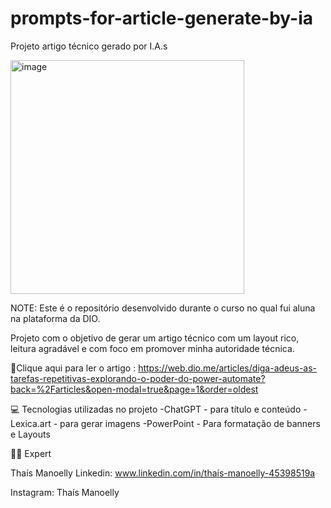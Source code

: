 # prompts-for-article-generate-by-ia
Projeto artigo técnico gerado por I.A.s

<img width="374" alt="image" src="https://github.com/user-attachments/assets/e63c673f-9687-474f-aed7-81d15a0b8a86">

NOTE: Este é o repositório desenvolvido durante o curso no qual fui aluna na plataforma da DIO.

Projeto com o objetivo de gerar um artigo técnico com um layout rico, leitura agradável e com foco em promover minha autoridade técnica.

📕Clique aqui para ler o artigo : https://web.dio.me/articles/diga-adeus-as-tarefas-repetitivas-explorando-o-poder-do-power-automate?back=%2Farticles&open-modal=true&page=1&order=oldest

💻 Tecnologias utilizadas no projeto
-ChatGPT - para título e conteúdo
-Lexica.art - para gerar imagens
-PowerPoint - Para formatação de banners e Layouts

👨‍💻 Expert

Thaís Manoelly
Linkedin: www.linkedin.com/in/thaís-manoelly-45398519a

Instagram: Thaís Manoelly
